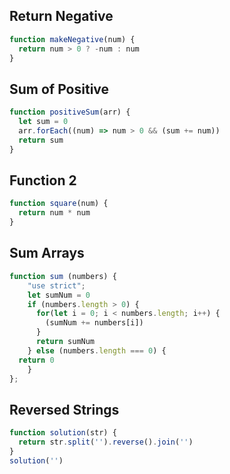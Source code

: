 ## Return Negative

```js
function makeNegative(num) {
  return num > 0 ? -num : num
}
```

## Sum of Positive

```js
function positiveSum(arr) {
  let sum = 0
  arr.forEach((num) => num > 0 && (sum += num))
  return sum
}
```

## Function 2

```js
function square(num) {
  return num * num
}
```

## Sum Arrays

```js
function sum (numbers) {
    "use strict";
    let sumNum = 0
    if (numbers.length > 0) {
      for(let i = 0; i < numbers.length; i++) {
        (sumNum += numbers[i])
      }
      return sumNum
    } else (numbers.length === 0) {
  return 0
    }
};
```

## Reversed Strings

```js
function solution(str) {
  return str.split('').reverse().join('')
}
solution('')
```
